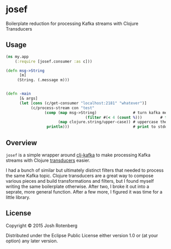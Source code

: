 # josef

Boilerplate reduction for processing Kafka streams with Clojure Transducers

## Usage

```clojure
(ns my.app
    (:require [josef.consumer :as c]))

(defn msg->String
      [m]
     (String. (.message m)))


(defn -main
      [& args]
      (let [cons (c/get-consumer "localhost:2181" "whatever")]
      	   (c/process-stream con "test"
	   		     (comp (map msg->String)                # turn kafka message payload into a string
                                   (filter #(< 4 (count %)))        # filter out strings shorter than 4 characters
			           (map clojure.string/upper-case)) # uppercase them 
			      println)))                            # print to stdout
```

## Overview

`josef` is a simple wrapper around
[clj-kafka](https://github.com/pingles/clj-kafka) to make processing
Kafka streams with Clojure
[transducers](http://clojure.org/transducers) easier.

I had a bunch of similar but ultimately distinct filters that needed
to process the same Kafka topic. Clojure
transducers are a great way to
compose various pieces and build transformations and filters, but I
found myself writing the same boilerplate otherwise. After two, I
broke it out into a seprate, more general function. After a few more,
I figured it was time for a little library.

## License

Copyright © 2015 Josh Rotenberg

Distributed under the Eclipse Public License either version 1.0 or (at
your option) any later version.
